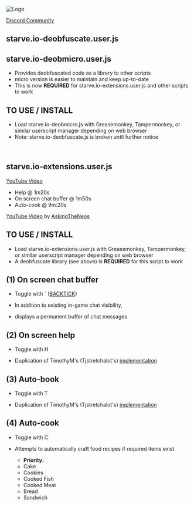 ![Logo](http://i.imgur.com/7QRIFun.png)

[Discord Community](https://discord.gg/xeRgqUr9)

## starve.io-deobfuscate.user.js
## starve.io-deobmicro.user.js

* Provides deobfuscated code as a library to other scripts
* micro version is easier to maintain and keep up-to-date
* This is now **REQUIRED** for starve.io-extensions.user.js and other scripts to work

TO USE / INSTALL
----------------
* Load starve.io-deobmicro.js with Greasemonkey, Tampermonkey, or similar userscript manager depending on web browser
* Note: starve.io-deobfuscate.js is broken until further notice

 &nbsp;
 &nbsp;
 &nbsp;

## starve.io-extensions.user.js

[YouTube Video](https://youtu.be/IpvEiCeQVAs)
* Help @ 1m20s
* On screen chat buffer @ 1m50s
* Auto-cook @ 9m:20s

[YouTube Video](https://youtu.be/LveuRqidKhY) by [AskingTheNeos](https://www.youtube.com/channel/UCDjgEaRWYbqowT8E3U9R_7Q)

TO USE / INSTALL
----------------
* Load starve.io-extensions.user.js with Greasemonkey, Tampermonkey, or similar userscript manager depending on web browser
* A deobfuscate library (see above) is **REQUIRED** for this script to work

(1) On screen chat buffer
-------------------------
* Toggle with ` ([BACKTICK](https://en.wikipedia.org/wiki/Grave_accent#Use_in_programming))

* In addition to existing in-game chat visibility,
* displays a permanent buffer of chat messages

(2) On screen help
------------------
* Toggle with H

* Duplication of TimothyM's (Tjstretchalot's) [implementation](https://github.com/Tjstretchalot/starve-io-extensions)

(3) Auto-book
-------------
* Toggle with T

* Duplication of TimothyM's (Tjstretchalot's) [implementation](https://github.com/Tjstretchalot/starve-io-extensions)

(4) Auto-cook
-------------
* Toggle with C

* Attempts to automatically craft food recipes if required items exist
  * **Priority:**
  * Cake
  * Cookies
  * Cooked Fish
  * Cooked Meat
  * Bread
  * Sandwich
